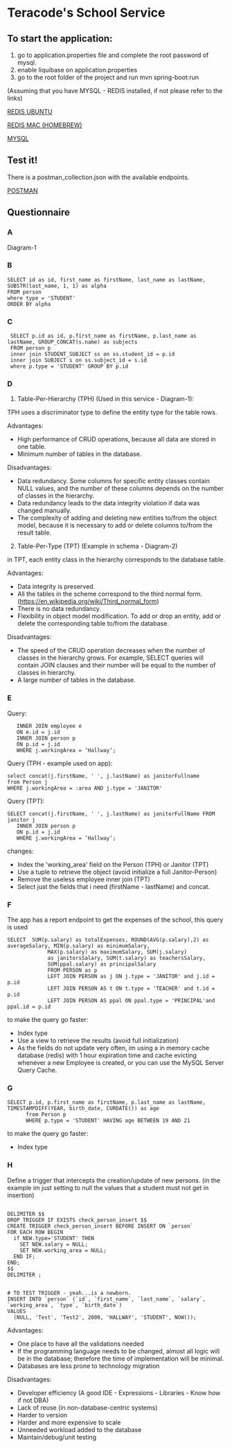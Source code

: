 # Teracode's School Service


## To start the application:


1) go to application.properties file and complete the root password of mysql.
2) enable liquibase on application.properties
3) go to the root folder of the project and run mvn spring-boot:run

(Assuming that you have MYSQL - REDIS installed, if not please refer to the links)

[REDIS UBUNTU](https://tecadmin.net/install-redis-ubuntu/)

[REDIS MAC (HOMEBREW)](https://medium.com/@petehouston/install-and-config-redis-on-mac-os-x-via-homebrew-eb8df9a4f298)

[MYSQL](https://www.dev2qa.com/how-to-install-mysql-on-ubuntu/)

## Test it!

There is a postman_collection.json with the available endpoints.

[POSTMAN](https://www.getpostman.com/downloads/)

## Questionnaire


### A

   Diagram-1
  
### B

  ```
  SELECT id as id, first_name as firstName, last_name as lastName, SUBSTR(last_name, 1, 1) as alpha 
  FROM person 
  where type = 'STUDENT' 
  ORDER BY alpha
  ```
  
### C
  ```
   SELECT p.id as id, p.first_name as firstName, p.last_name as lastName, GROUP_CONCAT(s.name) as subjects
   FROM person p 
   inner join STUDENT_SUBJECT ss on ss.student_id = p.id
   inner join SUBJECT s on ss.subject_id = s.id
   where p.type = 'STUDENT' GROUP BY p.id
  ```          

### D
 1) Table-Per-Hierarchy (TPH) (Used in this service - Diagram-1):
 
 
 TPH uses a discriminator type to define the entity type for the table rows.
 
 Advantages:
 
 - High performance of CRUD operations, because all data are stored in one table.
 - Minimum number of tables in the database.

 Disadvantages:
 
 - Data redundancy. Some columns for specific entity classes contain NULL values, and the number of these columns depends on the number of classes in the hierarchy.
 - Data redundancy leads to the data integrity violation if data was changed manually.
 - The complexity of adding and deleting new entities to/from the object model, because it is necessary to add or delete columns to/from the result table.
 
 2) Table-Per-Type (TPT) (Example in schema - Diagram-2)
 
 in TPT, each entity class in the hierarchy corresponds to the database table.
 
 Advantages:
 
 - Data integrity is preserved. 
 - All the tables in the scheme correspond to the third normal form. (https://en.wikipedia.org/wiki/Third_normal_form)
 - There is no data redundancy.
 - Flexibility in object model modification. To add or drop an entity, add or delete the corresponding table to/from the database.
 
 Disadvantages:
 
 - The speed of the CRUD operation decreases when the number of classes in the hierarchy grows. 
 For example, SELECT queries will contain JOIN clauses and their number will be equal to the number of classes in hierarchy.
 - A large number of tables in the database.
 
### E

Query:
```SELECT * FROM janitor j
   INNER JOIN employee e
   ON e.id = j.id
   INNER JOIN person p
   ON p.id = j.id
   WHERE j.workingArea = ‘Hallway’;
   ```

Query (TPH - example used on app):
```
select concat(j.firstName, ' ', j.lastName) as janitorFullname
from Person j
WHERE j.workingArea = :area AND j.type = 'JANITOR'
```

Query (TPT):
```
SELECT concat(j.firstName, ' ', j.lastName) as janitorFullName FROM janitor j
   INNER JOIN person p
   ON p.id = j.id
   WHERE j.workingArea = ‘Hallway’;
```
changes:
* Index the 'working_area' field on the Person (TPH) or Janitor (TPT)
* Use a tuple to retrieve the object (avoid initialize a full Janitor-Person)
* Remove the useless employee inner join (TPT)
* Select just the fields that i need (firstName - lastName) and concat.

### F

The app has a report endpoint to get the expenses of the school, this query is used
```
SELECT  SUM(p.salary) as totalExpenses, ROUND(AVG(p.salary),2) as averageSalary, MIN(p.salary) as minimumSalary, 
             MAX(p.salary) as maximumSalary, SUM(j.salary) 
             as janitorsSalary, SUM(t.salary) as teachersSalary,
             SUM(ppal.salary) as principalSalary 
             FROM PERSON as p 
             LEFT JOIN PERSON as j ON j.type = 'JANITOR' and j.id = p.id 
             LEFT JOIN PERSON AS t ON t.type = 'TEACHER' and t.id = p.id 
             LEFT JOIN PERSON AS ppal ON ppal.type = 'PRINCIPAL'and ppal.id = p.id
```
to make the query go faster:

* Index type
* Use a view to retrieve the results (avoid full initialization)
* As the fields do not update very often, im using a in memory cache database (redis) 
with 1 hour expiration time and cache evicting whenever a new Employee is created, or you can
use the MySQL Server Query Cache.

### G
```
SELECT p.id, p.first_name as firstName, p.last_name as lastName, TIMESTAMPDIFF(YEAR, birth_date, CURDATE()) as age 
      from Person p 
      WHERE p.type = 'STUDENT' HAVING age BETWEEN 19 AND 21
```
to make the query go faster:

* Index type

### H

Define a trigger that intercepts the creation/update of new persons. (in the example im just setting to null the values 
that a student must not get in insertion)
```

DELIMITER $$
DROP TRIGGER IF EXISTS check_person_insert $$
CREATE TRIGGER check_person_insert BEFORE INSERT ON `person`
FOR EACH ROW BEGIN
  if NEW.type='STUDENT' THEN
    SET NEW.salary = NULL;
    SET NEW.working_area = NULL;
  END IF;
END;
$$
DELIMITER ;
```

```

# TO TEST TRIGGER - yeah...is a newborn.
INSERT INTO `person` (`id`, `first_name`, `last_name`, `salary`, `working_area`, `type`, `birth_date`)
VALUES
  (NULL, 'Test', 'Test2', 2000, 'HALLWAY', 'STUDENT', NOW());
```

Advantages:

* One place to have all the validations needed
* If the programming language needs to be changed, almost all logic will be in the database; therefore the time of implementation will be minimal.
* Databases are less prone to technology migration

Disadvantages:

* Developer efficiency (A good IDE - Expressions - Libraries - Know how if not DBA)
* Lack of reuse (in non-database-centric systems)
* Harder to version
* Harder and more expensive to scale
* Unneeded workload added to the database 
* Maintain/debug/unit testing
